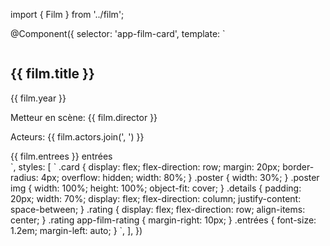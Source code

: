 import { Film } from '../film';

@Component({
selector: 'app-film-card',
template: `
<div class="card">
<div class="poster">
<img [src]="film.affiche" [alt]="film.title">
</div>
<div class="details">
<h2>{{ film.title }}</h2>
<p>{{ film.year }}</p>
<p>Metteur en scène: {{ film.director }}</p>
<p>Acteurs: {{ film.actors.join(', ') }}</p>
<div class="rating">
<app-film-rating [rating]="film.rating"></app-film-rating>
<span class="entrées">{{ film.entrees }} entrées</span>
</div>
</div>
</div>
`,
styles: [
`
.card {
display: flex;
flex-direction: row;
margin: 20px;
border-radius: 4px;
overflow: hidden;
width: 80%;
}
.poster {
width: 30%;
}
.poster img {
width: 100%;
height: 100%;
object-fit: cover;
}
.details {
padding: 20px;
width: 70%;
display: flex;
flex-direction: column;
justify-content: space-between;
}
.rating {
display: flex;
flex-direction: row;
align-items: center;
}
.rating app-film-rating {
margin-right: 10px;
}
.entrées {
font-size: 1.2em;
margin-left: auto;
}
`,
],
})
